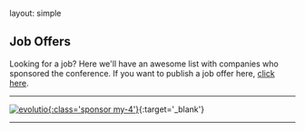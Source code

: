 layout: simple

## Job Offers

Looking for a job? Here we'll have an awesome list with companies who sponsored the conference. If you want to publish a job offer here, [click here](/sponsors/sponsorship/).

<hr/>

[![evolutio](/static/images/sponsors/evolutio.png){:class='sponsor my-4'}](https://www.evolutio.pt){:target='_blank'}

<hr class="pink-line">

